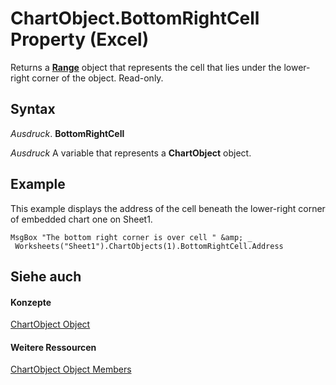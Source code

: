 
# ChartObject.BottomRightCell Property (Excel)

Returns a  **[Range](b8207778-0dcc-4570-1234-f130532cc8cd.md)** object that represents the cell that lies under the lower-right corner of the object. Read-only.


## Syntax

 _Ausdruck_. **BottomRightCell**

 _Ausdruck_ A variable that represents a **ChartObject** object.


## Example

This example displays the address of the cell beneath the lower-right corner of embedded chart one on Sheet1.


```
MsgBox "The bottom right corner is over cell " &amp; _ 
 Worksheets("Sheet1").ChartObjects(1).BottomRightCell.Address
```


## Siehe auch


#### Konzepte


[ChartObject Object](b546e6f2-7ac6-2dea-eba2-f98f68f3df65.md)
#### Weitere Ressourcen


[ChartObject Object Members](http://msdn.microsoft.com/library/b53f82f3-1144-b471-cacc-28bbbc493eba%28Office.15%29.aspx)